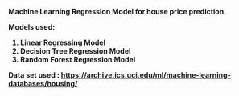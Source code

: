 <b>Machine Learning Regression Model for house price prediction.<b/>

<b>Models used:<b />
  1. Linear Regressing Model
  2. Decision Tree Regression Model
  3. Random Forest Regression Model

Data set used : <a>https://archive.ics.uci.edu/ml/machine-learning-databases/housing/<a />
